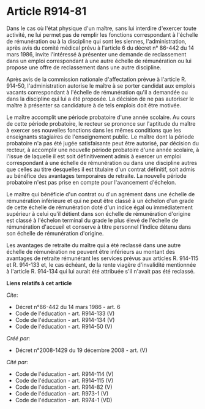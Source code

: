 # Article R914-81

Dans le cas où l'état physique d'un maître, sans lui interdire d'exercer toute activité, ne lui permet pas de remplir les
fonctions correspondant à l'échelle de rémunération ou à la discipline qui sont les siennes, l'administration, après avis du
comité médical prévu à l'article 6 du décret n° 86-442 du 14 mars 1986, invite l'intéressé à présenter une demande de
reclassement dans un emploi correspondant à une autre échelle de rémunération ou lui propose une offre de reclassement dans
une autre discipline. 

Après avis de la commission nationale d'affectation prévue à l'article R. 914-50, l'administration autorise le maître à se
porter candidat aux emplois vacants correspondant à l'échelle de rémunération qu'il a demandée ou dans la discipline qui lui
a été proposée. La décision de ne pas autoriser le maître à présenter sa candidature à de tels emplois doit être motivée. 

Le maître accomplit une période probatoire d'une année scolaire. Au cours de cette période probatoire, le recteur se prononce
sur l'aptitude du maître à exercer ses nouvelles fonctions dans les mêmes conditions que les enseignants stagiaires de
l'enseignement public. Le maître dont la période probatoire n'a pas été jugée satisfaisante peut être autorisé, par décision
du recteur, à accomplir une nouvelle période probatoire d'une année scolaire, à l'issue de laquelle il est soit
définitivement admis à exercer un emploi correspondant à une échelle de rémunération ou dans une discipline autres que celles
au titre desquelles il est titulaire d'un contrat définitif, soit admis au bénéfice des avantages temporaires de retraite. La
nouvelle période probatoire n'est pas prise en compte pour l'avancement d'échelon. 

Le maître qui bénéficie d'un contrat ou d'un agrément dans une échelle de rémunération inférieure et qui ne peut être classé
à un échelon d'un grade de cette échelle de rémunération doté d'un indice égal ou immédiatement supérieur à celui qu'il
détient dans son échelle de rémunération d'origine est classé à l'échelon terminal du grade le plus élevé de l'échelle de
rémunération d'accueil et conserve à titre personnel l'indice détenu dans son échelle de rémunération d'origine. 

Les avantages de retraite du maître qui a été reclassé dans une autre échelle de rémunération ne peuvent être inférieurs au
montant des avantages de retraite rémunérant les services prévus aux articles R. 914-115 et R. 914-133 et, le cas échéant, de
la rente viagère d'invalidité mentionnée à l'article R. 914-134 qui lui aurait été attribuée s'il n'avait pas été reclassé.

**Liens relatifs à cet article**

_Cite_:

  - Décret n°86-442 du 14 mars 1986 - art. 6
  - Code de l'éducation - art. R914-133 (V)
  - Code de l'éducation - art. R914-134 (V)
  - Code de l'éducation - art. R914-50 (V)

_Créé par_:

  - Décret n°2008-1429 du 19 décembre 2008 - art. (V)

_Cité par_:

  - Code de l'éducation - art. R914-114 (V)
  - Code de l'éducation - art. R914-115 (V)
  - Code de l'éducation - art. R914-82 (V)
  - Code de l'éducation - art. R973-1 (V)
  - Code de l'éducation - art. R974-1 (VD)
